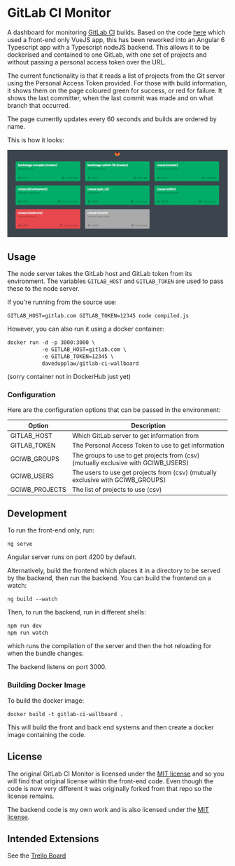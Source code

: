# GitLab CI Monitor

A dashboard for monitoring [GitLab CI][gitlab-ci] builds.
Based on the code [here][original-github] which used a front-end only
VueJS app, this has been reworked into an Angular 6 Typescript app with
a Typescript nodeJS backend. This allows it to be dockerised and contained
to one GitLab, with one set of projects and without passing a personal
access token over the URL.

The current functionality is that it reads a list of projects from the Git server
using the Personal Access Token provided. For those with build information,
it shows them on the page coloured green for success, or red for failure.  It shows
the last committer, when the last commit was made and on what branch that occurred.

The page currently updates every 60 seconds and builds are ordered by name.

This is how it looks:

![Example][example]

## Usage

The node server takes the GitLab host and GitLab token from its environment.
The variables `GITLAB_HOST` and `GITLAB_TOKEN` are used to pass these to
the node server.

If you're running from the source use:

```
GITLAB_HOST=gitlab.com GITLAB_TOKEN=12345 node compiled.js
```

However, you can also run it using a docker container:

```
docker run -d -p 3000:3000 \
           -e GITLAB_HOST=gitlab.com \
           -e GITLAB_TOKEN=12345 \
           davedupplaw/gitlab-ci-wallboard
```
(sorry container not in DockerHub just yet)

### Configuration

Here are the configuration options that can be passed in the environment:

| Option        | Description                                  |
| ------------- | -------------------------------------------- |
| GITLAB_HOST   | Which GitLab server to get information from  |
| GITLAB_TOKEN  | The Personal Access Token to use to get information |
| GCIWB_GROUPS  | The groups to use to get projects from (csv) (mutually exclusive with GCIWB_USERS) |
| GCIWB_USERS   | The users to use get projects from (csv) (mutually exclusive with GCIWB_GROUPS) |
| GCIWB_PROJECTS | The list of projects to use (csv) |

## Development

To run the front-end only, run:
```
ng serve
```
Angular server runs on port 4200 by default.

Alternatively, build the frontend which places it in a directory to be
served by the backend, then run the backend.  You can build the frontend
on a watch:
```
ng build --watch
```

Then, to run the backend, run in different shells:
```
npm run dev
npm run watch
```
which runs the compilation of the server and then the hot reloading for
when the bundle changes.  

The backend listens on port 3000.

### Building Docker Image

To build the docker image:

```
docker build -t gitlab-ci-wallboard .
```

This will build the front and back end systems and then create a
docker image containing the code.

## License

The original GitLab CI Monitor is licensed under the 
[MIT license](frontend/LICENSE) and so you will find that 
original license within the front-end code. Even though the code is 
now very different it was originally forked from that repo so the
license remains.

The backend code is my own work and is also licensed under the
[MIT license](backend/LICENCE).

## Intended Extensions

See the [Trello Board](trello)

[gitlab-ci]: https://about.gitlab.com/gitlab-ci/
[original-github]: https://github.com/TheoTsatsos/gitlab-ci-wallboard
[trello]: https://trello.com/b/v667U5fY/gitlab-ci-wallboard
[example]: gitlab-ci-monitor-example.png
